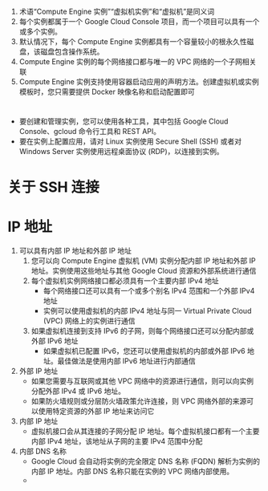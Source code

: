 #
1. 术语“Compute Engine 实例”“虚拟机实例”和“虚拟机”是同义词
2. 每个实例都属于一个 Google Cloud Console 项目，而一个项目可以具有一个或多个实例。
3. 默认情况下，每个 Compute Engine 实例都具有一个容量较小的根永久性磁盘，该磁盘包含操作系统。
4. Compute Engine 实例的每个网络接口都与唯一的 VPC 网络的一个子网相关联
5. Compute Engine 实例支持使用容器启动应用的声明方法。创建虚拟机或实例模板时，您只需要提供 Docker 映像名称和启动配置即可
#
- 要创建和管理实例，您可以使用各种工具，其中包括 Google Cloud Console、gcloud 命令行工具和 REST API。
- 要在实例上配置应用，请对 Linux 实例使用 Secure Shell (SSH) 或者对 Windows Server 实例使用远程桌面协议 (RDP)，以连接到实例。
# 关于 SSH 连接
# IP 地址
1. 可以具有内部 IP 地址和外部 IP 地址
    1. 您可以向 Compute Engine 虚拟机 (VM) 实例分配内部 IP 地址和外部 IP 地址。实例使用这些地址与其他 Google Cloud 资源和外部系统进行通信
    2. 每个虚拟机实例网络接口都必须具有一个主要内部 IPv4 地址
       - 每个网络接口还可以具有一个或多个别名 IPv4 范围和一个外部 IPv4 地址
       - 实例可以使用虚拟机的内部 IPv4 地址与同一 Virtual Private Cloud (VPC) 网络上的实例进行通信
    4. 如果虚拟机连接到支持 IPv6 的子网，则每个网络接口还可以分配内部或外部 IPv6 地址
       - 如果虚拟机已配置 IPv6，您还可以使用虚拟机的内部或外部 IPv6 地址。最佳做法是使用内部 IPv6 地址进行内部通信
2. 外部 IP 地址
    - 如果您需要与互联网或其他 VPC 网络中的资源进行通信，则可以向实例分配外部 IPv4 或 IPv6 地址。
    - 如果防火墙规则或分层防火墙政策允许连接，则 VPC 网络外部的来源可以使用特定资源的外部 IP 地址来访问它
3. 内部 IP 地址
   - 虚拟机接口会从其连接的子网分配 IP 地址。每个虚拟机接口都有一个主要内部 IPv4 地址，该地址从子网的主要 IPv4 范围中分配
4. 内部 DNS 名称
   - Google Cloud 会自动将实例的完全限定 DNS 名称 (FQDN) 解析为实例的内部 IP 地址。内部 DNS 名称只能在实例的 VPC 网络内部使用。
   - 
